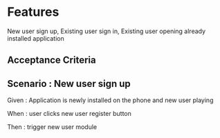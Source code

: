 
# Features

New user sign up, Existing user sign in, Existing user opening already
installed application

## Acceptance Criteria

## Scenario : New user sign up

Given : Application is newly installed on the phone and new user playing

When : user clicks new user register button

Then : trigger new user module
